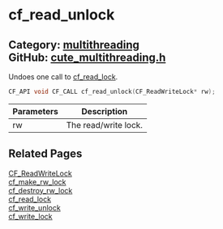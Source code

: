 [](../header.md ':include')

# cf_read_unlock

Category: [multithreading](/api_reference?id=multithreading)  
GitHub: [cute_multithreading.h](https://github.com/RandyGaul/cute_framework/blob/master/include/cute_multithreading.h)  
---

Undoes one call to [cf_read_lock](/multithreading/cf_read_lock.md).

```cpp
CF_API void CF_CALL cf_read_unlock(CF_ReadWriteLock* rw);
```

Parameters | Description
--- | ---
rw | The read/write lock.

## Related Pages

[CF_ReadWriteLock](/multithreading/cf_readwritelock.md)  
[cf_make_rw_lock](/multithreading/cf_make_rw_lock.md)  
[cf_destroy_rw_lock](/multithreading/cf_destroy_rw_lock.md)  
[cf_read_lock](/multithreading/cf_read_lock.md)  
[cf_write_unlock](/multithreading/cf_write_unlock.md)  
[cf_write_lock](/multithreading/cf_write_lock.md)  
